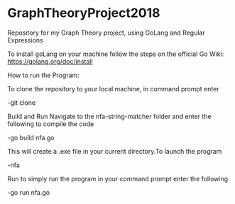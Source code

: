 # GraphTheoryProject2018
Repository for my Graph Theory project, using GoLang and Regular Expressions 

To install goLang on your machine follow the steps on the official Go Wiki:
https://golang.org/doc/install

How to run the Program:

To clone the repository to your local machine, in command prompt enter

-git clone 

Build and Run Navigate to the nfa-string-matcher folder and enter the following to compile the code

-go build nfa.go

This will create a .exe file in your current directory.To launch the program

-nfa

Run to simply run the program in your command prompt enter the following

-go run nfa.go






